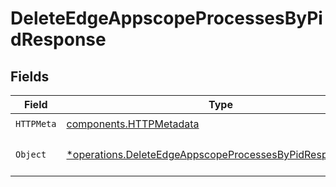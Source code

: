# DeleteEdgeAppscopeProcessesByPidResponse


## Fields

| Field                                                                                                                               | Type                                                                                                                                | Required                                                                                                                            | Description                                                                                                                         |
| ----------------------------------------------------------------------------------------------------------------------------------- | ----------------------------------------------------------------------------------------------------------------------------------- | ----------------------------------------------------------------------------------------------------------------------------------- | ----------------------------------------------------------------------------------------------------------------------------------- |
| `HTTPMeta`                                                                                                                          | [components.HTTPMetadata](../../models/components/httpmetadata.md)                                                                  | :heavy_check_mark:                                                                                                                  | N/A                                                                                                                                 |
| `Object`                                                                                                                            | [*operations.DeleteEdgeAppscopeProcessesByPidResponseBody](../../models/operations/deleteedgeappscopeprocessesbypidresponsebody.md) | :heavy_minus_sign:                                                                                                                  | a list of AppScopeProcess objects                                                                                                   |